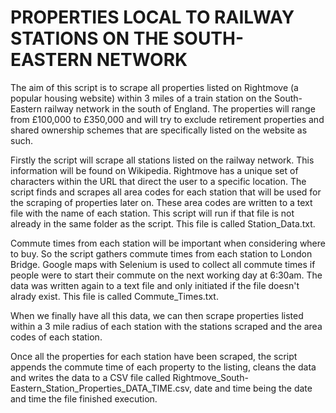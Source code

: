 # PROPERTIES LOCAL TO RAILWAY STATIONS ON THE SOUTH-EASTERN NETWORK

The aim of this script is to scrape all properties listed on Rightmove (a popular housing website) within 3 miles of a 
train station on the South-Eastern railway network in the south of England. The properties will range from £100,000 to £350,000 and will try to
exclude retirement properties and shared ownership schemes that are specifically listed on the website as such.

Firstly the script will scrape all stations listed on the railway network. This information will be found on Wikipedia.
Rightmove has a unique set of characters within the URL that direct the user to a specific location. The script finds and scrapes all
area codes for each station that will be used for the scraping of properties later on. These area codes are written to a text file with the
name of each station. This script will run if that file is not already in the same folder as the script.
This file is called Station_Data.txt.

Commute times from each station will be important when considering where to buy. So the script gathers commute times from each station to
London Bridge. Google maps with Selenium is used to collect all commute times if people were to start their commute on the next working day
at 6:30am. The data was written again to a text file and only initiated if the file doesn't alrady exist.
This file is called Commute_Times.txt.

When we finally have all this data, we can then scrape properties listed within a 3 mile radius of each station with the stations scraped and
the area codes of each station.

Once all the properties for each station have been scraped, the script appends the commute time of each property to the listing, cleans the data
and writes the data to a CSV file called Rightmove_South-Eastern_Station_Properties_DATA_TIME.csv, date and time being the date and time the file
finished execution.

